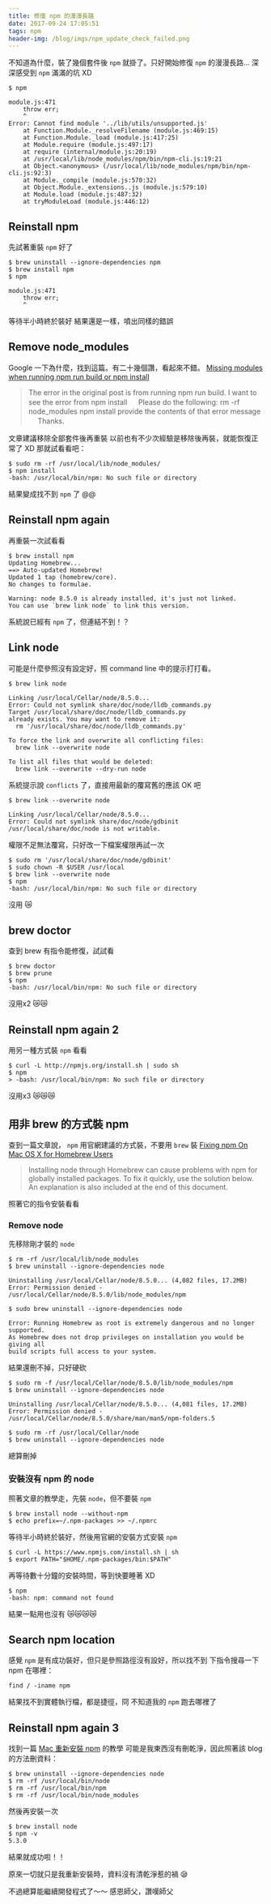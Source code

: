 ```yaml
---
title: 修復 npm 的漫漫長路
date: 2017-09-24 17:05:51
tags: npm
header-img: /blog/imgs/npm_update_check_failed.png
---
```


不知道為什麼，裝了幾個套件後 `npm` 就掛了。只好開始修復 `npm` 的漫漫長路...
深深感受到 `npm` 滿滿的坑 XD

```
$ npm

module.js:471
    throw err;
    ^
Error: Cannot find module '../lib/utils/unsupported.js'
    at Function.Module._resolveFilename (module.js:469:15)
    at Function.Module._load (module.js:417:25)
    at Module.require (module.js:497:17)
    at require (internal/module.js:20:19)
    at /usr/local/lib/node_modules/npm/bin/npm-cli.js:19:21
    at Object.<anonymous> (/usr/local/lib/node_modules/npm/bin/npm-cli.js:92:3)
    at Module._compile (module.js:570:32)
    at Object.Module._extensions..js (module.js:579:10)
    at Module.load (module.js:487:32)
    at tryModuleLoad (module.js:446:12)
```

## Reinstall npm
先試著重裝 `npm` 好了

```
$ brew uninstall --ignore-dependencies npm
$ brew install npm
$ npm

module.js:471
    throw err;
    ^
```

等待半小時終於裝好
結果還是一樣，噴出同樣的錯誤

## Remove node_modules

Google 一下為什麼，找到這篇。有二十幾個讚，看起來不錯。
[Missing modules when running npm run build or npm install](https://github.com/olefredrik/FoundationPress/issues/780)

> The error in the original post is from running npm run build. I want to see the error from npm install
　 
Please do the following:
rm -rf node_modules
npm install
provide the contents of that error message
　
Thanks.

文章建議移除全部套件後再重裝
以前也有不少次經驗是移除後再裝，就能恢復正常了 XD
那就試看看吧：

```
$ sudo rm -rf /usr/local/lib/node_modules/
$ npm install
-bash: /usr/local/bin/npm: No such file or directory
```

結果變成找不到 `npm` 了 @@

## Reinstall npm again


再重裝一次試看看

```
$ brew install npm
Updating Homebrew...
==> Auto-updated Homebrew!
Updated 1 tap (homebrew/core).
No changes to formulae.

Warning: node 8.5.0 is already installed, it's just not linked.
You can use `brew link node` to link this version.
```

系統說已經有 `npm` 了，但連結不到！？

## Link node

可能是什麼參照沒有設定好，照 command line 中的提示打打看。

```
$ brew link node

Linking /usr/local/Cellar/node/8.5.0... 
Error: Could not symlink share/doc/node/lldb_commands.py
Target /usr/local/share/doc/node/lldb_commands.py
already exists. You may want to remove it:
  rm '/usr/local/share/doc/node/lldb_commands.py'

To force the link and overwrite all conflicting files:
  brew link --overwrite node

To list all files that would be deleted:
  brew link --overwrite --dry-run node
```

系統提示說 `conflicts` 了，直接用最新的覆寫舊的應該 OK 吧
```
$ brew link --overwrite node

Linking /usr/local/Cellar/node/8.5.0... 
Error: Could not symlink share/doc/node/gdbinit
/usr/local/share/doc/node is not writable.
```

權限不足無法覆寫，只好改一下檔案權限再試一次

```
$ sudo rm '/usr/local/share/doc/node/gdbinit'
$ sudo chown -R $USER /usr/local
$ brew link --overwrite node
$ npm
-bash: /usr/local/bin/npm: No such file or directory
```

沒用 😿

## brew doctor

查到 brew 有指令能修復，試試看

```
$ brew doctor
$ brew prune
$ npm
-bash: /usr/local/bin/npm: No such file or directory
```

沒用x2 😿😿

## Reinstall npm again 2

用另一種方式裝 `npm` 看看

```
$ curl -L http://npmjs.org/install.sh | sudo sh
$ npm
> -bash: /usr/local/bin/npm: No such file or directory
```

沒用x3 😿😿😿


## 用非 brew 的方式裝 npm

查到一篇文章說， `npm` 用官網建議的方式裝，不要用 `brew` 裝
[Fixing npm On Mac OS X for Homebrew Users](https://gist.github.com/DanHerbert/9520689)
> Installing node through Homebrew can cause problems with npm for globally installed packages. To fix it quickly, use the solution below. An explanation is also included at the end of this document.

照著它的指令安裝看看


### Remove node

先移除剛才裝的 `node`

```
$ rm -rf /usr/local/lib/node_modules
$ brew uninstall --ignore-dependencies node

Uninstalling /usr/local/Cellar/node/8.5.0... (4,082 files, 17.2MB)
Error: Permission denied - /usr/local/Cellar/node/8.5.0/lib/node_modules/npm

$ sudo brew uninstall --ignore-dependencies node

Error: Running Homebrew as root is extremely dangerous and no longer supported.
As Homebrew does not drop privileges on installation you would be giving all
build scripts full access to your system.
```

結果還刪不掉，只好硬砍

```
$ sudo rm -f /usr/local/Cellar/node/8.5.0/lib/node_modules/npm
$ brew uninstall --ignore-dependencies node

Uninstalling /usr/local/Cellar/node/8.5.0... (4,081 files, 17.2MB)
Error: Permission denied - /usr/local/Cellar/node/8.5.0/share/man/man5/npm-folders.5

$ sudo rm -rf /usr/local/Cellar/node
$ brew uninstall --ignore-dependencies node
```

總算刪掉

### 安裝沒有 npm 的 node

照著文章的教學走，先裝 `node`，但不要裝 `npm`

```
$ brew install node --without-npm
$ echo prefix=~/.npm-packages >> ~/.npmrc
```

等待半小時終於裝好，然後用官網的安裝方式安裝 `npm`

```
$ curl -L https://www.npmjs.com/install.sh | sh
$ export PATH="$HOME/.npm-packages/bin:$PATH"
```

再等待數十分鐘的安裝時間，等到快要睡著 XD

```
$ npm
-bash: npm: command not found
```

結果一點用也沒有 😿😿😿😿


## Search npm location

感覺 `npm` 是有成功裝好，但只是參照路徑沒有設好，所以找不到
下指令搜尋一下 npm 在哪裡：

```
find / -iname npm
```

結果找不到實體執行檔，都是捷徑，冏
不知道我的 `npm` 跑去哪裡了

## Reinstall npm again 3

找到一篇 [Mac 重新安裝 npm](http://iambigd.blogspot.tw/2014/06/npm.html) 的教學
可能是我東西沒有刪乾淨，因此照著該 blog 的方法刪資料：

```
$ brew uninstall --ignore-dependencies node
$ rm -rf /usr/local/bin/node
$ rm -rf /usr/local/bin/npm
$ rm -rf /usr/local/bin/node_modules
```

然後再安裝一次
```
$ brew install node
$ npm -v
5.3.0
```

結果就成功啦！！

原來一切就只是我重新安裝時，資料沒有清乾淨惹的禍 😪

不過總算能繼續開發程式了～～
感恩師父，讚嘆師父






